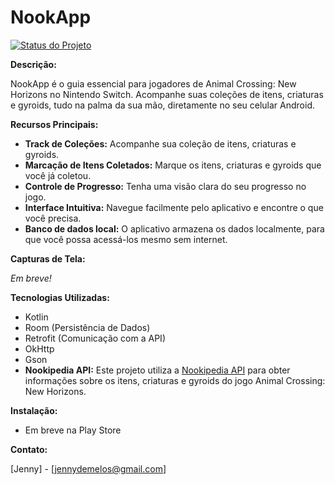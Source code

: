 # NookApp

[![Status do Projeto](https://img.shields.io/badge/status-em%20desenvolvimento-yellow)](https://github.com/seu-usuario/seu-repositorio)

**Descrição:**

NookApp é o guia essencial para jogadores de Animal Crossing: New Horizons no Nintendo Switch. Acompanhe suas coleções de itens, criaturas e gyroids, tudo na palma da sua mão, diretamente no seu celular Android.

**Recursos Principais:**

*   **Track de Coleções:** Acompanhe sua coleção de itens, criaturas e gyroids.
*   **Marcação de Itens Coletados:** Marque os itens, criaturas e gyroids que você já coletou.
*   **Controle de Progresso:** Tenha uma visão clara do seu progresso no jogo.
*   **Interface Intuitiva:** Navegue facilmente pelo aplicativo e encontre o que você precisa.
*   **Banco de dados local:** O aplicativo armazena os dados localmente, para que você possa acessá-los mesmo sem internet.

**Capturas de Tela:**

*Em breve!*

**Tecnologias Utilizadas:**

*   Kotlin
*   Room (Persistência de Dados)
*   Retrofit (Comunicação com a API)
*   OkHttp
*   Gson
*   **Nookipedia API:** Este projeto utiliza a [Nookipedia API](https://api.nookipedia.com/) para obter informações sobre os itens, criaturas e gyroids do jogo Animal Crossing: New Horizons.

**Instalação:**

* Em breve na Play Store

**Contato:**

[Jenny] - [jennydemelos@gmail.com]
